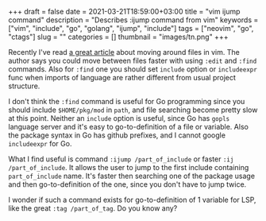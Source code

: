 +++ 
draft = false
date = 2021-03-21T18:59:00+03:00
title = "vim ijump command"
description = "Describes :ijump command from vim"
keywords = ["vim", "include", "go", "golang", "ijump", "include"]
tags = ["neovim", "go", "ctags"]
slug = "" 
categories = []
thumbnail = "images/tn.png"
+++

Recently I've read [a great article](https://vimways.org/2018/death-by-a-thousand-files/) about moving around files in vim.
The author says you could move between files faster with using `:edit`
and `:find` commands. Also for `:find` one you should set `include`
option or `includeexpr` func when imports of language are
rather different from usual project structure.

I don't think the `:find` command is useful for Go programming since you
should include `$HOME/pkg/mod` in `path`, and file searching become pretty slow at this point.
Neither an `include` option is useful, since Go has `gopls` language server and
it's easy to go-to-definition of a file or variable.
Also the package syntax in Go has github prefixes, and I cannot google `includeexpr` for Go.

What I find useful is command `:ijump /part_of_include` or faster `:ij /part_of_include`.
It allows the user to jump to the first include containing `part_of_include` name.
It's faster then searching one of the package usage and then go-to-definition of the one,
since you don't have to jump twice.

I wonder if such a command exists for go-to-definition of 1 variable for LSP, like the great `:tag /part_of_tag`.
Do you know any?
